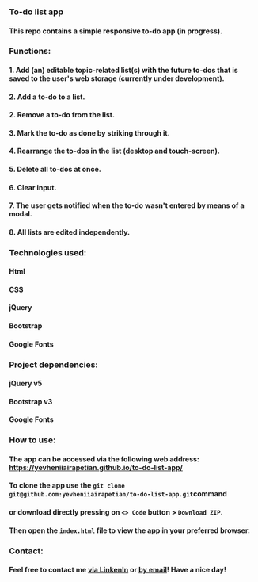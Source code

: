 ### To-do list app
#### This repo contains a simple responsive to-do app (in progress).
### Functions:
#### 1. Add (an) editable topic-related list(s) with the future to-dos that is saved to the user's web storage (currently under development).
#### 2. Add a to-do to a list.
#### 2. Remove a to-do from the list.
#### 3. Mark the to-do as done by striking through it.
#### 4. Rearrange the to-dos in the list (desktop and touch-screen).
#### 5. Delete all to-dos at once.
#### 6. Clear input.
#### 7. The user gets notified when the to-do wasn't entered by means of a modal.
#### 8. All lists are edited independently.
### Technologies used:
#### Html
#### CSS
#### jQuery
#### Bootstrap
#### Google Fonts
### Project dependencies:
#### jQuery v5
#### Bootstrap v3
#### Google Fonts
### How to use:
#### The app can be accessed via the following web address: https://yevheniiairapetian.github.io/to-do-list-app/
#### To clone the app use the `git clone git@github.com:yevheniiairapetian/to-do-list-app.git`command 
#### or download directly pressing on `<> Code` button > `Download ZIP`. 
#### Then open the `index.html` file to view the app in your preferred browser.
### Contact:
#### Feel free to contact me [via LinkenIn](https://www.linkedin.com/in/yevhenii-airapetian/) or [by email](mailto:sonkozhenia11@gmail.com)! Have a nice day!


